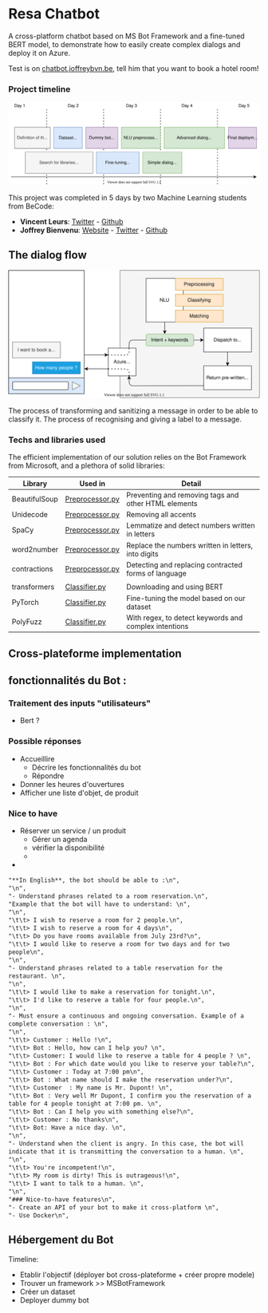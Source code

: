 # Resa Chatbot

A cross-platform chatbot based on MS Bot Framework and a fine-tuned BERT model, to demonstrate how to easily create complex dialogs and deploy it on Azure.

Test is on [chatbot.joffreybvn.be](https://chatbot.joffreybvn.be), tell him that you want to book a hotel room!

### Project timeline

<p align="center">
    <img src="./assets/images/project_timeline.svg">
</p>

This project was completed in 5 days by two Machine Learning students from BeCode:
 - **Vincent Leurs**: [Twitter](https://twitter.com/VincentLeurs) - [Github](https://github.com/paradous)
 - **Joffrey Bienvenu**: [Website](https://joffreybvn.be/) - [Twitter](https://twitter.com/Joffreybvn) - [Github](https://github.com/joffreybvn)

## The dialog flow

<p align="center">
    <img src="./assets/images/bot_dialogflow.svg">
</p>

The process of transforming and sanitizing a message in order to be able to classify it.
The process of recognising and giving a label to a message.
### Techs and libraries used

The efficient implementation of our solution relies on the Bot Framework from Microsoft, and a plethora of solid libraries:

| Library | Used in |  Detail |
|---|---|---|
| BeautifulSoup | [Preprocessor.py](/src/nlu/preprocessing/preprocessor.py) | Preventing and removing tags and other HTML elements |
| Unidecode | [Preprocessor.py](/src/nlu/preprocessing/preprocessor.py) | Removing all accents  |
| SpaCy | [Preprocessor.py](/src/nlu/preprocessing/preprocessor.py) | Lemmatize and detect numbers written in letters  |
| word2number | [Preprocessor.py](/src/nlu/preprocessing/preprocessor.py) | Replace the numbers written in letters, into digits |
| contractions | [Preprocessor.py](/src/nlu/preprocessing/preprocessor.py) | Detecting and replacing contracted forms of language |
|  |  |  |
| transformers | [Classifier.py](/src/nlu/classifying/classifier.py) | Downloading and using BERT |
| PyTorch | [Classifier.py](/src/nlu/classifying/classifier.py) | Fine-tuning the model based on our dataset  |
| PolyFuzz | [Classifier.py](/src/nlu/classifying/classifier.py) | With regex, to detect keywords and complex intentions  |

## Cross-plateforme implementation


## fonctionnalités du Bot :

### Traitement des inputs "utilisateurs"

- Bert ?

### Possible réponses

- Accueillire
  - Décrire les fonctionnalités du bot
  - Répondre 
- Donner les heures d'ouvertures
- Afficher une liste d'objet, de produit 

### Nice to have

- Réserver un service / un produit 
  - Gérer un agenda
  - vérifier la disponibilité
  - 
- 

    "**In English**, the bot should be able to :\n",
    "\n",
    "- Understand phrases related to a room reservation.\n",
    "Example that the bot will have to understand: \n",
    "\n",
    "\t\t> I wish to reserve a room for 2 people.\n",
    "\t\t> I wish to reserve a room for 4 days\n",
    "\t\t> Do you have rooms available from July 23rd?\n",
    "\t\t> I would like to reserve a room for two days and for two people\n",
    "\n",
    "- Understand phrases related to a table reservation for the restaurant. \n",
    "\n",
    "\t\t> I would like to make a reservation for tonight.\n",
    "\t\t> I'd like to reserve a table for four people.\n",
    "\n",
    "- Must ensure a continuous and ongoing conversation. Example of a complete conversation : \n",
    "\n",
    "\t\t> Customer : Hello !\n",
    "\t\t> Bot : Hello, how can I help you? \n",
    "\t\t> Customer: I would like to reserve a table for 4 people ? \n",
    "\t\t> Bot : For which date would you like to reserve your table?\n",
    "\t\t> Customer : Today at 7:00 pm\n",
    "\t\t> Bot : What name should I make the reservation under?\n",
    "\t\t> Customer  : My name is Mr. Dupont! \n",
    "\t\t> Bot : Very well Mr Dupont, I confirm you the reservation of a table for 4 people tonight at 7:00 pm. \n",
    "\t\t> Bot : Can I help you with something else?\n",
    "\t\t> Customer : No thanks\n",
    "\t\t> Bot: Have a nice day. \n",
    "\n",
    "- Understand when the client is angry. In this case, the bot will indicate that it is transmitting the conversation to a human. \n",
    "\n",
    "\t\t> You're incompetent!\n",
    "\t\t> My room is dirty! This is outrageous!\n",
    "\t\t> I want to talk to a human. \n",
    "\n",
    "### Nice-to-have features\n",
    "- Create an API of your bot to make it cross-platform \n",
    "- Use Docker\n",




## Hébergement du Bot

Timeline:
- Etablir l'objectif (déployer bot cross-plateforme + créer propre modele)
- Trouver un framework >> MSBotFramework
- Créer un dataset 
- Deployer dummy bot
